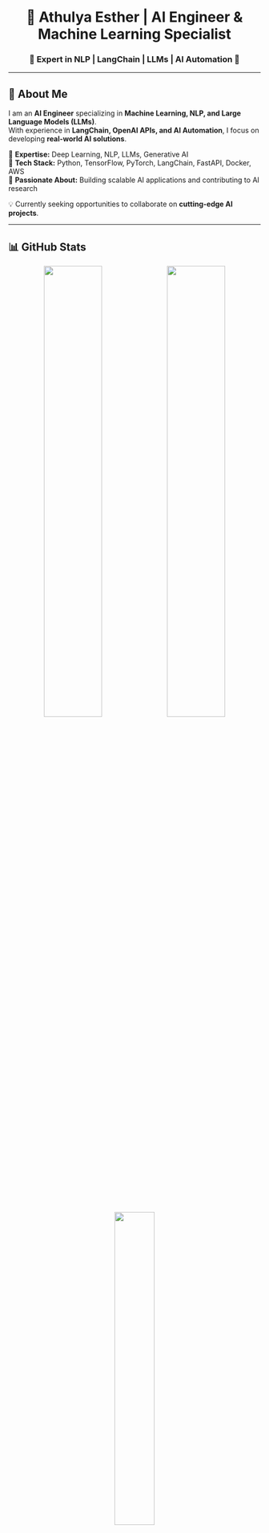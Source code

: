 <!-- Title -->
<h1 align="center">🚀 Athulya Esther | AI Engineer & Machine Learning Specialist</h1>

<h3 align="center">🔹 Expert in NLP | LangChain | LLMs | AI Automation 🔹</h3>

---

## 📌 About Me  

I am an **AI Engineer** specializing in **Machine Learning, NLP, and Large Language Models (LLMs)**.  
With experience in **LangChain, OpenAI APIs, and AI Automation**, I focus on developing **real-world AI solutions**.  

🔹 **Expertise:** Deep Learning, NLP, LLMs, Generative AI  
🔹 **Tech Stack:** Python, TensorFlow, PyTorch, LangChain, FastAPI, Docker, AWS  
🔹 **Passionate About:** Building scalable AI applications and contributing to AI research  

💡 Currently seeking opportunities to collaborate on **cutting-edge AI projects**.  

---

## 📊 GitHub Stats  

<p align="center">
  <img src="https://github-readme-stats-sigma-five.vercel.app/api?username=athulyaesther777&show_icons=true&theme=tokyonight&hide_border=true" width="48%">
  <img src="https://github-readme-streak-stats.herokuapp.com/?user=athulyaesther777&theme=tokyonight&hide_border=true" width="48%">
</p>

<p align="center">
  <img src="https://github-readme-stats-sigma-five.vercel.app/api/top-langs/?username=athulyaesther777&layout=compact&theme=tokyonight&hide_border=true" width="40%">
</p>

---

## 🛠️ Tech Stack  

| **Category**         | **Technologies**                                       |
|----------------------|------------------------------------------------------|
| **Languages**        | Python, JavaScript, SQL                              |
| **AI & ML**         | TensorFlow, PyTorch, Scikit-Learn                     |
| **NLP & LLMs**      | LangChain, OpenAI APIs, Hugging Face                  |
| **APIs & Backend**  | FastAPI, Flask, Postman                               |
| **MLOps & Deployment** | GitHub Actions, Docker, AWS                     |
| **Development Tools** | GitHub, VS Code, Jupyter Notebook                   |

---

## 📫 Connect with Me  

🔗 **LinkedIn:** [linkedin.com/in/athulyaesther777](https://www.linkedin.com/in/athulyaesther777/)  
🐦 **Twitter:** [twitter.com/athulyaesther777](https://twitter.com/athulyaesther777)  
📺 **YouTube:** [youtube.com/@pyaihub](https://youtube.com/@pyaihub)  
📧 **Email:** athulya@example.com  

---

## 🌟 Quote of the Day  
_"The best way to predict the future is to create it."_ – Peter Drucker  
